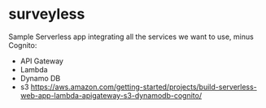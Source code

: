 # surveyless


Sample Serverless app integrating all the services we want to use, minus Cognito:
  - API Gateway
  - Lambda
  - Dynamo DB
  - s3
https://aws.amazon.com/getting-started/projects/build-serverless-web-app-lambda-apigateway-s3-dynamodb-cognito/ 

